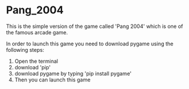 # Pang_2004

This is the simple version of the game called 'Pang 2004' which is one of the famous
arcade game.

In order to launch this game you need to download pygame using the following steps:
1. Open the terminal
2. download 'pip'
3. download pygame by typing 'pip install pygame'
4. Then you can launch this game

